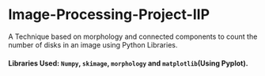 # Image-Processing-Project-IIP
A Technique based on morphology and connected components to count the number of disks in an image using Python Libraries.
#### Libraries Used: `Numpy`, `skimage`, `morphology` and `matplotlib`**(Using Pyplot)**.

